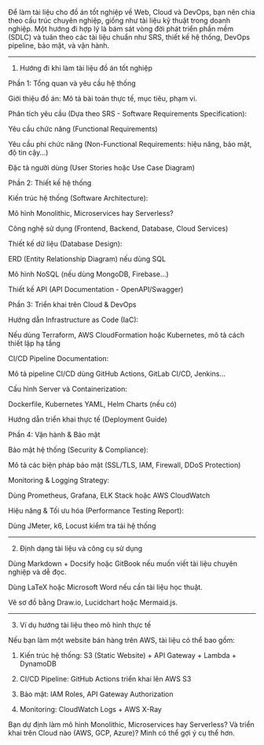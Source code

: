 Để làm tài liệu cho đồ án tốt nghiệp về Web, Cloud và DevOps, bạn nên chia theo cấu trúc chuyên nghiệp, giống như tài liệu kỹ thuật trong doanh nghiệp. Một hướng đi hợp lý là bám sát vòng đời phát triển phần mềm (SDLC) và tuân theo các tài liệu chuẩn như SRS, thiết kế hệ thống, DevOps pipeline, bảo mật, và vận hành.


---

1. Hướng đi khi làm tài liệu đồ án tốt nghiệp

Phần 1: Tổng quan và yêu cầu hệ thống

Giới thiệu đồ án: Mô tả bài toán thực tế, mục tiêu, phạm vi.

Phân tích yêu cầu (Dựa theo SRS - Software Requirements Specification):

Yêu cầu chức năng (Functional Requirements)

Yêu cầu phi chức năng (Non-Functional Requirements: hiệu năng, bảo mật, độ tin cậy...)

Đặc tả người dùng (User Stories hoặc Use Case Diagram)



Phần 2: Thiết kế hệ thống

Kiến trúc hệ thống (Software Architecture):

Mô hình Monolithic, Microservices hay Serverless?

Công nghệ sử dụng (Frontend, Backend, Database, Cloud Services)


Thiết kế dữ liệu (Database Design):

ERD (Entity Relationship Diagram) nếu dùng SQL

Mô hình NoSQL (nếu dùng MongoDB, Firebase...)


Thiết kế API (API Documentation - OpenAPI/Swagger)


Phần 3: Triển khai trên Cloud & DevOps

Hướng dẫn Infrastructure as Code (IaC):

Nếu dùng Terraform, AWS CloudFormation hoặc Kubernetes, mô tả cách thiết lập hạ tầng


CI/CD Pipeline Documentation:

Mô tả pipeline CI/CD dùng GitHub Actions, GitLab CI/CD, Jenkins...


Cấu hình Server và Containerization:

Dockerfile, Kubernetes YAML, Helm Charts (nếu có)


Hướng dẫn triển khai thực tế (Deployment Guide)


Phần 4: Vận hành & Bảo mật

Bảo mật hệ thống (Security & Compliance):

Mô tả các biện pháp bảo mật (SSL/TLS, IAM, Firewall, DDoS Protection)


Monitoring & Logging Strategy:

Dùng Prometheus, Grafana, ELK Stack hoặc AWS CloudWatch


Hiệu năng & Tối ưu hóa (Performance Testing Report):

Dùng JMeter, k6, Locust kiểm tra tải hệ thống




---

2. Định dạng tài liệu và công cụ sử dụng

Dùng Markdown + Docsify hoặc GitBook nếu muốn viết tài liệu chuyên nghiệp và dễ đọc.

Dùng LaTeX hoặc Microsoft Word nếu cần tài liệu học thuật.

Vẽ sơ đồ bằng Draw.io, Lucidchart hoặc Mermaid.js.



---

3. Ví dụ hướng tài liệu theo mô hình thực tế

Nếu bạn làm một website bán hàng trên AWS, tài liệu có thể bao gồm:

1. Kiến trúc hệ thống: S3 (Static Website) + API Gateway + Lambda + DynamoDB


2. CI/CD Pipeline: GitHub Actions triển khai lên AWS S3


3. Bảo mật: IAM Roles, API Gateway Authorization


4. Monitoring: CloudWatch Logs + AWS X-Ray



Bạn dự định làm mô hình Monolithic, Microservices hay Serverless? Và triển khai trên Cloud nào (AWS, GCP, Azure)? Mình có thể gợi ý cụ thể hơn.

